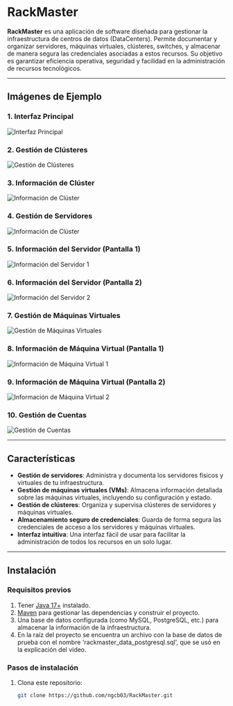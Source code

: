 # RackMaster

**RackMaster** es una aplicación de software diseñada para gestionar la infraestructura de centros de datos (DataCenters). Permite documentar y organizar servidores, máquinas virtuales, clústeres, switches, y almacenar de manera segura las credenciales asociadas a estos recursos. Su objetivo es garantizar eficiencia operativa, seguridad y facilidad en la administración de recursos tecnológicos.

---

## Imágenes de Ejemplo

### 1. Interfaz Principal
![Interfaz Principal](https://github.com/user-attachments/assets/5129dab0-e1f0-41b9-975c-dc25bfacd1c1)

### 2. Gestión de Clústeres
![Gestión de Clústeres](https://github.com/user-attachments/assets/e008f3bc-3c35-4b06-810b-9be55246492f)

### 3. Información de Clúster
![Información de Clúster](https://github.com/user-attachments/assets/cd2ef9db-73b9-4a6f-a2b8-177e66a32951)

### 4. Gestión de Servidores
![Información de Clúster](https://github.com/user-attachments/assets/cd2ef9db-73b9-4a6f-a2b8-177e66a32951)

### 5. Información del Servidor (Pantalla 1)
![Información del Servidor 1](https://github.com/user-attachments/assets/c621811b-3b45-448a-a45f-15e5e5a02766)

### 6. Información del Servidor (Pantalla 2)
![Información del Servidor 2](https://github.com/user-attachments/assets/a6fc8681-4eec-4da1-9f1c-5484bd0ccb82)

### 7. Gestión de Máquinas Virtuales
![Gestión de Máquinas Virtuales](https://github.com/user-attachments/assets/83d5c8a7-08a7-413f-b6f1-a964ae0107b6)

### 8. Información de Máquina Virtual (Pantalla 1)
![Información de Máquina Virtual 1](https://github.com/user-attachments/assets/a07d4240-89c7-4c53-8968-b0ae42b2e8ea)

### 9. Información de Máquina Virtual (Pantalla 2)
![Información de Máquina Virtual 2](https://github.com/user-attachments/assets/ec2f6fbf-0ae1-402f-8802-79efd3214c4f)

### 10. Gestión de Cuentas
![Gestión de Cuentas](https://github.com/user-attachments/assets/4b7e783d-9263-4e63-bce4-e737f4b72fe6)

---

## Características

- **Gestión de servidores**: Administra y documenta los servidores físicos y virtuales de tu infraestructura.
- **Gestión de máquinas virtuales (VMs)**: Almacena información detallada sobre las máquinas virtuales, incluyendo su configuración y estado.
- **Gestión de clústeres**: Organiza y supervisa clústeres de servidores y máquinas virtuales.
- **Almacenamiento seguro de credenciales**: Guarda de forma segura las credenciales de acceso a los servidores y máquinas virtuales.
- **Interfaz intuitiva**: Una interfaz fácil de usar para facilitar la administración de todos los recursos en un solo lugar.

---

## Instalación

### Requisitos previos

1. Tener [Java 17+](https://www.oracle.com/java/technologies/javase-jdk17-downloads.html) instalado.
2. [Maven](https://maven.apache.org/install.html) para gestionar las dependencias y construir el proyecto.
3. Una base de datos configurada (como MySQL, PostgreSQL, etc.) para almacenar la información de la infraestructura.
4. En la raíz del proyecto se encuentra un archivo con la base de datos de prueba con el nombre 'rackmaster_data_postgresql.sql', que se usó en la explicación del video.

### Pasos de instalación

1. Clona este repositorio:

   ```bash
   git clone https://github.com/ngcb03/RackMaster.git
